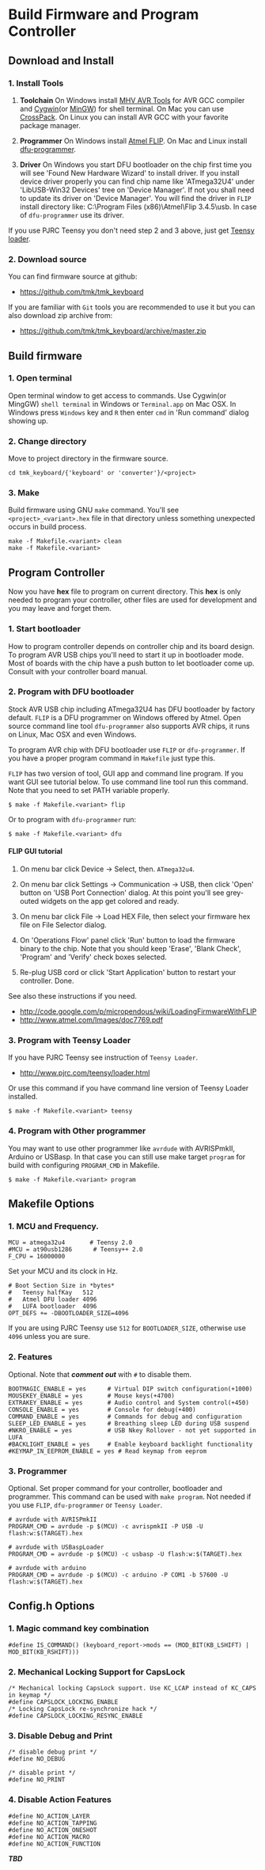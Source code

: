 Build Firmware and Program Controller
=====================================


Download and Install
--------------------
### 1. Install Tools

1. **Toolchain** On Windows install [MHV AVR Tools][mhv] for AVR GCC compiler and [Cygwin][cygwin](or [MinGW][mingw]) for shell terminal. On Mac you can use [CrossPack][crosspack]. On Linux you can install AVR GCC with your favorite package manager.

2. **Programmer** On Windows install [Atmel FLIP][flip]. On Mac and Linux install [dfu-programmer][dfu-prog].

3. **Driver** On Windows you start DFU bootloader on the chip first time you will see 'Found New Hardware Wizard' to install driver. If you install device driver properly you can find chip name like 'ATmega32U4' under 'LibUSB-Win32 Devices' tree on 'Device Manager'. If not you shall need to update its driver on 'Device Manager'. You will find the driver in `FLIP` install directory like: C:\Program Files (x86)\Atmel\Flip 3.4.5\usb\. In case of `dfu-programmer` use its driver.

If you use PJRC Teensy you don't need step 2 and 3 above, just get [Teensy loader][teensy-loader].


### 2. Download source
You can find firmware source at github:

- <https://github.com/tmk/tmk_keyboard>

If you are familiar with `Git` tools you are recommended to use it but you can also download zip archive from:

- <https://github.com/tmk/tmk_keyboard/archive/master.zip>


Build firmware
--------------
### 1. Open terminal
Open terminal window to get access to commands. Use Cygwin(or MingGW) `shell terminal` in Windows or `Terminal.app` on Mac OSX. In Windows press `Windows` key and `R` then enter `cmd` in 'Run command' dialog showing up.

### 2. Change directory
Move to project directory in the firmware source.

    cd tmk_keyboard/{'keyboard' or 'converter'}/<project>

### 3. Make
Build firmware using GNU `make` command. You'll see `<project>_<variant>.hex` file in that directory unless something unexpected occurs in build process.


    make -f Makefile.<variant> clean
    make -f Makefile.<variant>




Program Controller
------------------
Now you have **hex** file to program on current directory. This **hex** is only needed to program your controller, other files are used for development and you may leave and forget them.

### 1. Start bootloader
How to program controller depends on controller chip and its board design. To program AVR USB chips you'll need to start it up in bootloader mode. Most of boards with the chip have a push button to let bootloader come up. Consult with your controller board manual.

### 2. Program with DFU bootloader
Stock AVR USB chip including ATmega32U4 has DFU bootloader by factory default. `FLIP` is a DFU programmer on Windows offered by Atmel. Open source command line tool `dfu-programmer` also supports AVR chips, it runs on Linux, Mac OSX and even Windows.

To program AVR chip with DFU bootloader use `FLIP` or `dfu-programmer`.
If you have a proper program command in `Makefile` just type this.

`FLIP` has two version of tool, GUI app and command line program. If you want GUI see tutorial below.
To use command line tool run this command. Note that you need to set PATH variable properly.

    $ make -f Makefile.<variant> flip

Or to program with `dfu-programmer` run:

    $ make -f Makefile.<variant> dfu

#### FLIP GUI tutorial
1. On menu bar click Device -> Select, then. `ATmega32u4`.
2. On menu bar click Settings -> Communication -> USB, then click 'Open' button on 'USB Port Connection' dialog.
At this point you'll see grey-outed widgets on the app get colored and ready.

3. On menu bar click File -> Load HEX File, then select your firmware hex file on File Selector dialog.
4. On 'Operations Flow' panel click 'Run' button to load the firmware binary to the chip. Note that you should keep 'Erase', 'Blank Check', 'Program' and 'Verify' check boxes selected.
5. Re-plug USB cord or click 'Start Application' button to restart your controller.
Done.

See also these instructions if you need.

- <http://code.google.com/p/micropendous/wiki/LoadingFirmwareWithFLIP>
- <http://www.atmel.com/Images/doc7769.pdf>


### 3. Program with Teensy Loader
If you have PJRC Teensy see instruction of `Teensy Loader`.

- <http://www.pjrc.com/teensy/loader.html>

Or use this command if you have command line version of Teensy Loader installed.

    $ make -f Makefile.<variant> teensy


### 4. Program with Other programmer
You may want to use other programmer like `avrdude` with AVRISPmkII, Arduino or USBasp. In that case you can still use make target `program` for build with configuring `PROGRAM_CMD` in Makefile.

    $ make -f Makefile.<variant> program


[cygwin]:       https://www.cygwin.com/
[mingw]:        http://www.mingw.org/
[mhv]:          https://infernoembedded.com/products/avr-tools
[winavr]:       http://winavr.sourceforge.net/
[crosspack]:    http://www.obdev.at/products/crosspack/index.html
[flip]:         http://www.atmel.com/tools/FLIP.aspx
[dfu-prog]:     http://dfu-programmer.sourceforge.net/
[teensy-loader]:http://www.pjrc.com/teensy/loader.html



Makefile Options
----------------
### 1. MCU and Frequency.

    MCU = atmega32u4       # Teensy 2.0
    #MCU = at90usb1286      # Teensy++ 2.0
    F_CPU = 16000000

Set your MCU and its clock in Hz.

    # Boot Section Size in *bytes*
    #   Teensy halfKay   512
    #   Atmel DFU loader 4096
    #   LUFA bootloader  4096
    OPT_DEFS += -DBOOTLOADER_SIZE=4096

If you are using PJRC Teensy use `512` for `BOOTLOADER_SIZE`, otherwise use `4096` unless you are sure.

### 2. Features
Optional. Note that ***comment out*** with `#` to disable them.

    BOOTMAGIC_ENABLE = yes      # Virtual DIP switch configuration(+1000)
    MOUSEKEY_ENABLE = yes       # Mouse keys(+4700)
    EXTRAKEY_ENABLE = yes       # Audio control and System control(+450)
    CONSOLE_ENABLE = yes        # Console for debug(+400)
    COMMAND_ENABLE = yes        # Commands for debug and configuration
    SLEEP_LED_ENABLE = yes      # Breathing sleep LED during USB suspend
    #NKRO_ENABLE = yes          # USB Nkey Rollover - not yet supported in LUFA
    #BACKLIGHT_ENABLE = yes     # Enable keyboard backlight functionality
    #KEYMAP_IN_EEPROM_ENABLE = yes # Read keymap from eeprom

### 3. Programmer
Optional. Set proper command for your controller, bootloader and programmer. This command can be used with `make program`. Not needed if you use `FLIP`, `dfu-programmer` or `Teensy Loader`.

    # avrdude with AVRISPmkII
    PROGRAM_CMD = avrdude -p $(MCU) -c avrispmkII -P USB -U flash:w:$(TARGET).hex

    # avrdude with USBaspLoader
    PROGRAM_CMD = avrdude -p $(MCU) -c usbasp -U flash:w:$(TARGET).hex

    # avrdude with arduino
    PROGRAM_CMD = avrdude -p $(MCU) -c arduino -P COM1 -b 57600 -U flash:w:$(TARGET).hex



Config.h Options
----------------
### 1. Magic command key combination

    #define IS_COMMAND() (keyboard_report->mods == (MOD_BIT(KB_LSHIFT) | MOD_BIT(KB_RSHIFT)))

### 2. Mechanical Locking Support for CapsLock

    /* Mechanical locking CapsLock support. Use KC_LCAP instead of KC_CAPS in keymap */
    #define CAPSLOCK_LOCKING_ENABLE
    /* Locking CapsLock re-synchronize hack */
    #define CAPSLOCK_LOCKING_RESYNC_ENABLE

### 3. Disable Debug and Print

    /* disable debug print */
    #define NO_DEBUG

    /* disable print */
    #define NO_PRINT

### 4. Disable Action Features

    #define NO_ACTION_LAYER
    #define NO_ACTION_TAPPING
    #define NO_ACTION_ONESHOT
    #define NO_ACTION_MACRO
    #define NO_ACTION_FUNCTION

***TBD***
